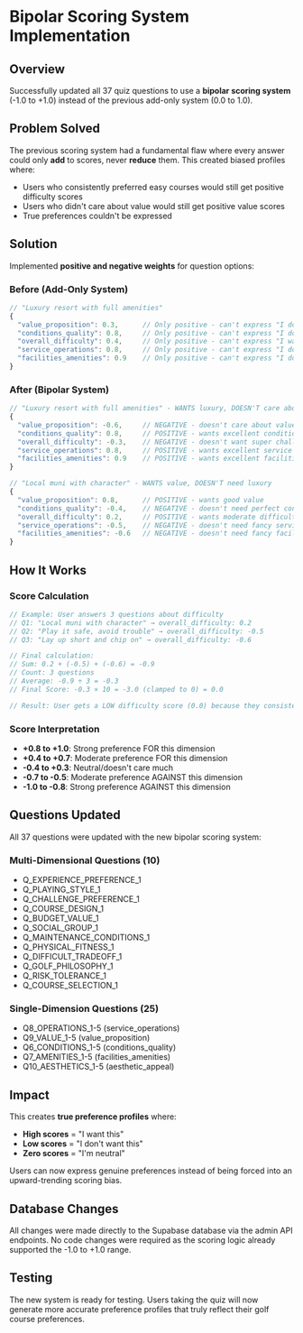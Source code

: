 # Bipolar Scoring System Implementation

## Overview
Successfully updated all 37 quiz questions to use a **bipolar scoring system** (-1.0 to +1.0) instead of the previous add-only system (0.0 to 1.0).

## Problem Solved
The previous scoring system had a fundamental flaw where every answer could only **add** to scores, never **reduce** them. This created biased profiles where:
- Users who consistently preferred easy courses would still get positive difficulty scores
- Users who didn't care about value would still get positive value scores
- True preferences couldn't be expressed

## Solution
Implemented **positive and negative weights** for question options:

### Before (Add-Only System)
```javascript
// "Luxury resort with full amenities"
{
  "value_proposition": 0.3,      // Only positive - can't express "I don't want value"
  "conditions_quality": 0.8,     // Only positive - can't express "I don't care about conditions"
  "overall_difficulty": 0.4,     // Only positive - can't express "I want easy courses"
  "service_operations": 0.8,     // Only positive - can't express "I don't need service"
  "facilities_amenities": 0.9    // Only positive - can't express "I don't need facilities"
}
```

### After (Bipolar System)
```javascript
// "Luxury resort with full amenities" - WANTS luxury, DOESN'T care about value
{
  "value_proposition": -0.6,     // NEGATIVE - doesn't care about value (expensive is fine)
  "conditions_quality": 0.8,     // POSITIVE - wants excellent conditions
  "overall_difficulty": -0.3,    // NEGATIVE - doesn't want super challenging
  "service_operations": 0.8,     // POSITIVE - wants excellent service
  "facilities_amenities": 0.9    // POSITIVE - wants excellent facilities
}

// "Local muni with character" - WANTS value, DOESN'T need luxury
{
  "value_proposition": 0.8,      // POSITIVE - wants good value
  "conditions_quality": -0.4,    // NEGATIVE - doesn't need perfect conditions
  "overall_difficulty": 0.2,     // POSITIVE - wants moderate difficulty
  "service_operations": -0.5,    // NEGATIVE - doesn't need fancy service
  "facilities_amenities": -0.6   // NEGATIVE - doesn't need fancy facilities
}
```

## How It Works

### Score Calculation
```javascript
// Example: User answers 3 questions about difficulty
// Q1: "Local muni with character" → overall_difficulty: 0.2
// Q2: "Play it safe, avoid trouble" → overall_difficulty: -0.5
// Q3: "Lay up short and chip on" → overall_difficulty: -0.6

// Final calculation:
// Sum: 0.2 + (-0.5) + (-0.6) = -0.9
// Count: 3 questions
// Average: -0.9 ÷ 3 = -0.3
// Final Score: -0.3 × 10 = -3.0 (clamped to 0) = 0.0

// Result: User gets a LOW difficulty score (0.0) because they consistently prefer EASY courses!
```

### Score Interpretation
- **+0.8 to +1.0**: Strong preference FOR this dimension
- **+0.4 to +0.7**: Moderate preference FOR this dimension  
- **-0.4 to +0.3**: Neutral/doesn't care much
- **-0.7 to -0.5**: Moderate preference AGAINST this dimension
- **-1.0 to -0.8**: Strong preference AGAINST this dimension

## Questions Updated
All 37 questions were updated with the new bipolar scoring system:

### Multi-Dimensional Questions (10)
- Q_EXPERIENCE_PREFERENCE_1
- Q_PLAYING_STYLE_1
- Q_CHALLENGE_PREFERENCE_1
- Q_COURSE_DESIGN_1
- Q_BUDGET_VALUE_1
- Q_SOCIAL_GROUP_1
- Q_MAINTENANCE_CONDITIONS_1
- Q_PHYSICAL_FITNESS_1
- Q_DIFFICULT_TRADEOFF_1
- Q_GOLF_PHILOSOPHY_1
- Q_RISK_TOLERANCE_1
- Q_COURSE_SELECTION_1

### Single-Dimension Questions (25)
- Q8_OPERATIONS_1-5 (service_operations)
- Q9_VALUE_1-5 (value_proposition)
- Q6_CONDITIONS_1-5 (conditions_quality)
- Q7_AMENITIES_1-5 (facilities_amenities)
- Q10_AESTHETICS_1-5 (aesthetic_appeal)

## Impact
This creates **true preference profiles** where:
- **High scores** = "I want this"
- **Low scores** = "I don't want this" 
- **Zero scores** = "I'm neutral"

Users can now express genuine preferences instead of being forced into an upward-trending scoring bias.

## Database Changes
All changes were made directly to the Supabase database via the admin API endpoints. No code changes were required as the scoring logic already supported the -1.0 to +1.0 range.

## Testing
The new system is ready for testing. Users taking the quiz will now generate more accurate preference profiles that truly reflect their golf course preferences.
